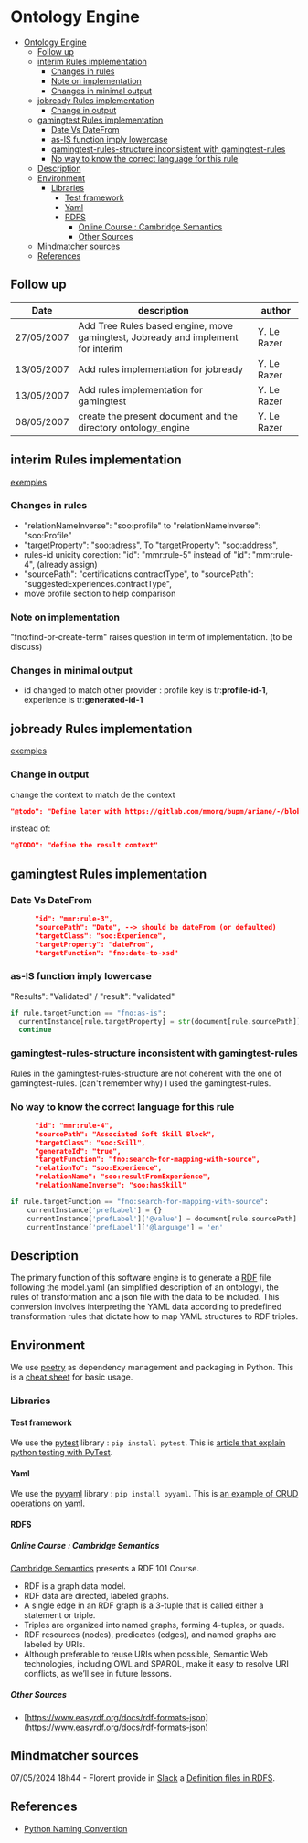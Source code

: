 # Ontology Engine

- [Ontology Engine](#ontology-engine)
  - [Follow up](#follow-up)
  - [interim Rules implementation](#interim-rules-implementation)
    - [Changes in rules](#changes-in-rules)
    - [Note on implementation](#note-on-implementation)
    - [Changes in minimal output](#changes-in-minimal-output)
  - [jobready Rules implementation](#jobready-rules-implementation)
    - [Change in output](#change-in-output)
  - [gamingtest Rules implementation](#gamingtest-rules-implementation)
    - [Date Vs DateFrom](#date-vs-datefrom)
    - [as-IS function imply lowercase](#as-is-function-imply-lowercase)
    - [gamingtest-rules-structure inconsistent with gamingtest-rules](#gamingtest-rules-structure-inconsistent-with-gamingtest-rules)
    - [No way to know the correct language for this rule](#no-way-to-know-the-correct-language-for-this-rule)
  - [Description](#description)
  - [Environment](#environment)
    - [Libraries](#libraries)
      - [Test framework](#test-framework)
      - [Yaml](#yaml)
      - [RDFS](#rdfs)
        - [Online Course : Cambridge Semantics](#online-course--cambridge-semantics)
        - [Other Sources](#other-sources)
  - [Mindmatcher sources](#mindmatcher-sources)
  - [References](#references)

## Follow up

Date | description | author
--- | --- | ---
27/05/2007 | Add Tree Rules based engine, move gamingtest, Jobready and implement for interim | Y. Le Razer
13/05/2007 | Add rules implementation for jobready | Y. Le Razer
13/05/2007 | Add rules implementation for gamingtest | Y. Le Razer
08/05/2007 | create the present document and the directory ontology_engine | Y. Le Razer

## interim Rules implementation

[exemples](https://gitlab.com/mmorg/bupm/ariane/-/tree/26-create-other-test-transformation-files-and-output/services/data-mapping/__tests__/interim?ref_type=heads)

### Changes in rules

- "relationNameInverse": "soo:profile" to "relationNameInverse": "soo:Profile"
- "targetProperty": "soo:adress", To "targetProperty": "soo:address",
- rules-id unicity corection: "id": "mmr:rule-5" instead of  "id": "mmr:rule-4", (already assign)
- "sourcePath": "certifications.contractType", to "sourcePath": "suggestedExperiences.contractType",
- move profile section to help comparison

### Note on implementation

"fno:find-or-create-term" raises question in term of implementation. (to be discuss)

### Changes in minimal output

- id changed to match other provider : profile key is tr:__profile-id-1__, experience is tr:__generated-id-1__





## jobready Rules implementation

[exemples](https://gitlab.com/mmorg/bupm/ariane/-/tree/main/services/data-mapping/__tests__/jobready?ref_type=heads)

### Change in output

change the context to match de the context

```json
"@todo": "Define later with https://gitlab.com/mmorg/bupm/ariane/-/blob/main/data/soo/onto-soo-context-1.0.0.jsonld"
```

instead of:

```json
"@TODO": "define the result context"
```

## gamingtest Rules implementation

### Date Vs DateFrom

```json
      "id": "mmr:rule-3",
      "sourcePath": "Date", --> should be dateFrom (or defaulted)
      "targetClass": "soo:Experience",
      "targetProperty": "dateFrom",
      "targetFunction": "fno:date-to-xsd"
```

### as-IS function imply lowercase

"Results": "Validated" / "result": "validated"

```Python
if rule.targetFunction == "fno:as-is":
  currentInstance[rule.targetProperty] = str(document[rule.sourcePath]).lower()
  continue
```

### gamingtest-rules-structure inconsistent with gamingtest-rules

Rules in the gamingtest-rules-structure are not coherent with the one of gamingtest-rules. (can't remember why)
I used the gamingtest-rules.

### No way to know the correct language for this rule

```json
      "id": "mmr:rule-4",
      "sourcePath": "Associated Soft Skill Block",
      "targetClass": "soo:Skill",
      "generateId": "true",
      "targetFunction": "fno:search-for-mapping-with-source",
      "relationTo": "soo:Experience",
      "relationName": "soo:resultFromExperience",
      "relationNameInverse": "soo:hasSkill"
```

```Python
if rule.targetFunction == "fno:search-for-mapping-with-source":
    currentInstance['prefLabel'] = {}
    currentInstance['prefLabel']['@value'] = document[rule.sourcePath]
    currentInstance['prefLabel']['@language'] = 'en'
```

## Description

The primary function of this software engine is to generate a [RDF](#rdfs) file following the model.yaml (an simplified description of an ontology), the rules of transformation and a json file with the data to be included.
This conversion involves interpreting the YAML data according to predefined transformation rules that dictate how to map YAML structures to RDF triples.

## Environment

We use [poetry](https://python-poetry.org/) as dependency management and packaging in Python. This is a [cheat sheet](https://www.yippeecode.com/topics/python-poetry-cheat-sheet/) for basic usage.

### Libraries

#### Test framework

We use the [pytest](https://pypi.org/project/pytest/) library : ```pip install pytest```. This is [article that explain python testing with PyTest](https://realpython.com/pytest-python-testing/).

#### Yaml

We use the [pyyaml](https://pypi.org/project/PyYAML/) library : ```pip install pyyaml```. This is [an example of CRUD operations on yaml](https://python.land/data-processing/python-yaml).

#### RDFS

##### Online Course : Cambridge Semantics

[Cambridge Semantics](https://cambridgesemantics.com/blog/semantic-university/learn-rdf/) presents a RDF 101 Course.

- RDF is a graph data model.
- RDF data are directed, labeled graphs.
- A single edge in an RDF graph is a 3-tuple that is called either a statement or triple.
- Triples are organized into named graphs, forming 4-tuples, or quads.
- RDF resources (nodes), predicates (edges), and named graphs are labeled by URIs.
- Although preferable to reuse URIs when possible, Semantic Web technologies, including OWL and SPARQL, make it easy to resolve URI conflicts, as we’ll see in future lessons.

##### Other Sources

- [https://www.easyrdf.org/docs/rdf-formats-json](https://www.easyrdf.org/docs/rdf-formats-json)

## Mindmatcher sources

07/05/2024 18h44 - Florent provide in [Slack](https://mindmatcher.slack.com/archives/C06NPBLUYGY/p1715100242830229) a [Definition files in RDFS](https://gitlab.com/mmorg/bupm/ariane/-/blob/main/data-model/soo/onto-soo-1.0.0.jsonld).

## References

- [Python Naming Convention](https://github.com/naming-convention/naming-convention-guides/tree/master/python)

